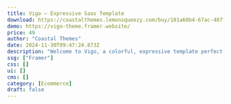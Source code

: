 ```yaml
---
title: Vigo — Expressive Saas Template
download: https://coastalthemes.lemonsqueezy.com/buy/181a68b4-67ac-487f-9c51-4812527c7bed
demo: https://vigo-theme.framer.website/
price: 49
author: "Coastal Themes"
date: 2024-11-30T09:47:24.873Z
description: "Welcome to Vigo, a colorful, expressive template perfect for your SaaS product or your startup, including landing pages for features, integrations and pricing."
ssg: ["Framer"]
css: []
ui: []
cms: []
category: [Ecommerce]
draft: false
---
```


